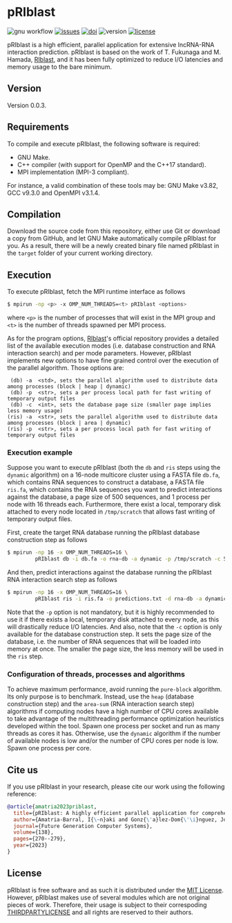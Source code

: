 # pRIblast
![gnu workflow](https://img.shields.io/github/actions/workflow/status/UDC-GAC/pRIblast/compile-gnu.yml?label=gnu)
[![issues](https://img.shields.io/github/issues/UDC-GAC/pRIblast)](https://github.com/UDC-GAC/pRIblast/issues)
[![doi](https://img.shields.io/badge/doi-j.future.2022.08.014-blue)](https://doi.org/10.1016/j.future.2022.08.014)
![version](https://img.shields.io/badge/release-v0.0.3-blue)
[![license](https://img.shields.io/badge/license-MIT-blue)](LICENSE)

pRIblast is a high efficient, parallel application for extensive lncRNA-RNA interaction prediction. pRIblast is based on the work of T. Fukunaga and M. Hamada, [RIblast](https://github.com/fukunagatsu/RIblast/), and it has been fully optimized to reduce I/O latencies and memory usage to the bare minimum.

## Version
Version 0.0.3.

## Requirements
To compile and execute pRIblast, the following software is required:
* GNU Make.
* C++ compiler (with support for OpenMP and the C++17 standard).
* MPI implementation (MPI-3 compliant).

For instance, a valid combination of these tools may be: GNU Make v3.82, GCC v9.3.0 and OpenMPI v3.1.4.

## Compilation
Download the source code from this repository, either use Git or download a copy from GitHub, and let GNU Make automatically compile pRIblast for you. As a result, there will be a newly created binary file named pRIblast in the `target` folder of your current working directory.

## Execution
To execute pRIblast, fetch the MPI runtime interface as follows
```bash
$ mpirun -np <p> -x OMP_NUM_THREADS=<t> pRIblast <options>
```
where `<p>` is the number of processes that will exist in the MPI group and `<t>` is the number of threads spawned per MPI process.

As for the program options, [RIblast](https://github.com/fukunagatsu/RIblast/)'s official repository provides a detailed list of the available execution modes (i.e. database construction and RNA interaction search) and per mode parameters. However, pRIblast implements new options to have fine grained control over the execution of the parallel algorithm. Those options are:
```
 (db) -a  <std>, sets the parallel algorithm used to distribute data among processes (block | heap | dynamic)
 (db) -p  <str>, sets a per process local path for fast writing of temporary output files
 (db) -c  <int>, sets the database page size (smaller page implies less memory usage)
(ris) -a  <str>, sets the parallel algorithm used to distribute data among processes (block | area | dynamic)
(ris) -p  <str>, sets a per process local path for fast writing of temporary output files
```

### Execution example
Suppose you want to execute pRIblast (both the `db` and `ris` steps using the `dynamic` algorithm) on a 16-node multicore cluster using a FASTA file `db.fa`, which contains RNA sequences to construct a database, a FASTA file `ris.fa`, which contains the RNA sequences you want to predict interactions against the database, a page size of 500 sequences, and 1 process per node with 16 threads each. Furthermore, there exist a local, temporary disk attached to every node located in `/tmp/scratch` that allows fast writing of temporary output files.

First, create the target RNA database running the pRIblast database construction step as follows
```bash
$ mpirun -np 16 -x OMP_NUM_THREADS=16 \
         pRIblast db -i db.fa -o rna-db -a dynamic -p /tmp/scratch -c 500
```
And then, predict interactions against the database running the pRIblast RNA interaction search step as follows
```bash
$ mpirun -np 16 -x OMP_NUM_THREADS=16 \
         pRIblast ris -i ris.fa -o predictions.txt -d rna-db -a dynamic -p /tmp/scratch
```

Note that the `-p` option is not mandatory, but it is highly recommended to use it if there exists a local, temporary disk attached to every node, as this will drastically reduce I/O latencies. And also, note that the `-c` option is only available for the database construction step. It sets the page size of the database, i.e. the number of RNA sequences that will be loaded into memory at once. The smaller the page size, the less memory will be used in the `ris` step.

### Configuration of threads, processes and algorithms
To achieve maximum performance, avoid running the `pure-block` algorithm. Its only purpose is to benchmark. Instead, use the `heap` (database construction step) and the `area-sum` (RNA interaction search step) algorithms if computing nodes have a high number of CPU cores available to take advantage of the multithreading performance optimization heuristics developed within the tool. Spawn one process per socket and run as many threads as cores it has. Otherwise, use the `dynamic` algorithm if the number of available nodes is low and/or the number of CPU cores per node is low. Spawn one process per core.

## Cite us
If you use pRIblast in your research, please cite our work using the following reference:
```bibtex
@article{amatria2023priblast,
  title={pRIblast: A highly efficient parallel application for comprehensive {lncRNA--RNA} interaction prediction},
  author={Amatria-Barral, I{\~n}aki and Gonz{\'a}lez-Dom{\'\i}nguez, Jorge and Touri{\~n}o, Juan},
  journal={Future Generation Computer Systems},
  volume={138},
  pages={270--279},
  year={2023}
}
```

## License
pRIblast is free software and as such it is distributed under the [MIT License](LICENSE). However, pRIblast makes use of several modules which are not original pieces of work. Therefore, their usage is subject to their correspoding [THIRDPARTYLICENSE](THIRDPARTYLICENSES) and all rights are reserved to their authors.
